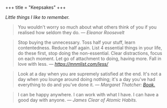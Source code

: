 +++
title = "Keepsakes"
+++

_Little things I like to remember._

> You wouldn't worry so much about what others think of you if you realised how seldom they do.
> *― Eleanor Roosevelt*

> Stop buying the unnecessary. Toss half your stuff, learn contentedness. Reduce half again. List 4 essential things in your life, do these first, stop doing the non-essential. Clear distractions, focus on each moment. Let go of attachment to doing, having more.
> Fall in love with less.
> *― https://mnmlist.com/less/*

> Look at a day when you are supremely satisfied at the end. It's not a day  when you lounge around doing nothing; it's a day you've had everything  to do and you've done it.
> *― Margaret Thatcher: [Book.](https://www.goodreads.com/book/show/3738214-as-i-said-to-dennis)*

> I can be happy anywhere.
> I can work with what I have.
> I can have a good day with anyone.
> *― James Clear of Atomic Habits.*